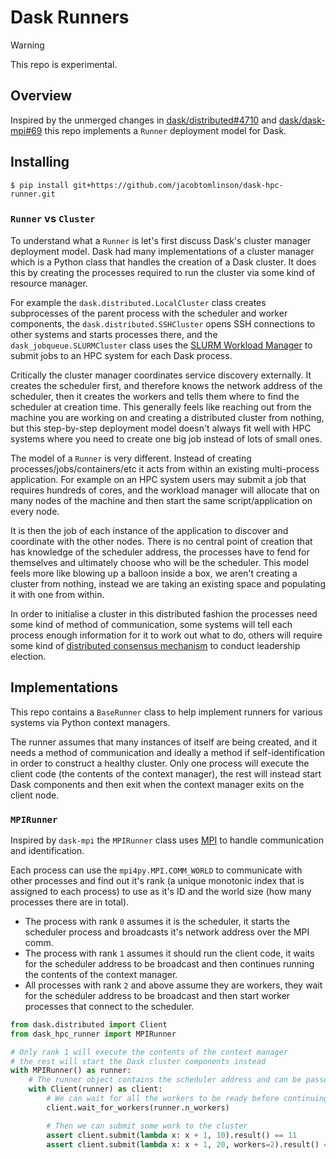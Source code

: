 # Dask Runners

> [!WARNING]
> This repo is experimental.

## Overview

Inspired by the unmerged changes in [dask/distributed#4710](https://github.com/dask/distributed/pull/4710) and [dask/dask-mpi#69](https://github.com/dask/dask-mpi/pull/69) this repo implements a `Runner` deployment model for Dask.

## Installing

```console
$ pip install git+https://github.com/jacobtomlinson/dask-hpc-runner.git
```

### `Runner` vs `Cluster`

To understand what a `Runner` is let's first discuss Dask's cluster manager deployment model. Dask had many implementations of a cluster manager which is a Python class that handles the creation of a Dask cluster. It does this by creating the processes required to run the cluster via some kind of resource manager.

For example the `dask.distributed.LocalCluster` class creates subprocesses of the parent process with the scheduler and worker components, the `dask.distributed.SSHCluster` opens SSH connections to other systems and starts processes there, and the `dask_jobqueue.SLURMCluster` class uses the [SLURM Workload Manager](https://slurm.schedmd.com/documentation.html) to submit jobs to an HPC system for each Dask process.

Critically the cluster manager coordinates service discovery externally. It creates the scheduler first, and therefore knows the network address of the scheduler, then it creates the workers and tells them where to find the scheduler at creation time. This generally feels like reaching out from the machine you are working on and creating a distributed cluster from nothing, but this step-by-step deployment model doesn't always fit well with HPC systems where you need to create one big job instead of lots of small ones.

The model of a `Runner` is very different. Instead of creating processes/jobs/containers/etc it acts from within an existing multi-process application. For example on an HPC system users may submit a job that requires hundreds of cores, and the workload manager will allocate that on many nodes of the machine and then start the same script/application on every node.

It is then the job of each instance of the application to discover and coordinate with the other nodes. There is no central point of creation that has knowledge of the scheduler address, the processes have to fend for themselves and ultimately choose who will be the scheduler. This model feels more like blowing up a balloon inside a box, we aren't creating a cluster from nothing, instead we are taking an existing space and populating it with one from within.

In order to initialise a cluster in this distributed fashion the processes need some kind of method of communication, some systems will tell each process enough information for it to work out what to do, others will require some kind of [distributed consensus mechanism](https://en.wikipedia.org/wiki/Raft_(algorithm)) to conduct leadership election.

## Implementations

This repo contains a `BaseRunner` class to help implement runners for various systems via Python context managers.

The runner assumes that many instances of itself are being created, and it needs a method of communication and ideally a method if self-identification in order to construct a healthy cluster. Only one process will execute the client code (the contents of the context manager), the rest will instead start Dask components and then exit when the context manager exits on the client node.

### `MPIRunner`

Inspired by `dask-mpi` the `MPIRunner` class uses [MPI](https://en.wikipedia.org/wiki/Message_Passing_Interface) to handle communication and identification.

Each process can use the `mpi4py.MPI.COMM_WORLD` to communicate with other processes and find out it's rank (a unique monotonic index that is assigned to each process) to use as it's ID and the world size (how many processes there are in total).

- The process with rank `0` assumes it is the scheduler, it starts the scheduler process and broadcasts it's network address over the MPI comm.
- The process with rank `1` assumes it should run the client code, it waits for the scheduler address to be broadcast and then continues running the contents of the context manager.
- All processes with rank `2` and above assume they are workers, they wait for the scheduler address to be broadcast and then start worker processes that connect to the scheduler.

```python
from dask.distributed import Client
from dask_hpc_runner import MPIRunner

# Only rank 1 will execute the contents of the context manager
# the rest will start the Dask cluster components instead
with MPIRunner() as runner:
    # The runner object contains the scheduler address and can be passed directly to a client
    with Client(runner) as client:
        # We can wait for all the workers to be ready before continuing
        client.wait_for_workers(runner.n_workers)

        # Then we can submit some work to the cluster
        assert client.submit(lambda x: x + 1, 10).result() == 11
        assert client.submit(lambda x: x + 1, 20, workers=2).result() == 21
```
